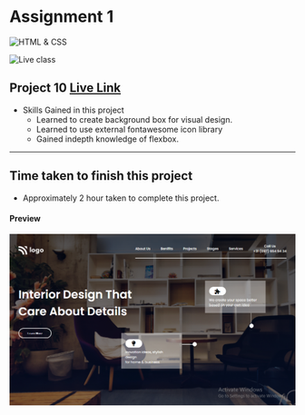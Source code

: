 # Assignment 1

![HTML & CSS](https://img.shields.io/badge/HTML-CSS-orange)

![Live class](https://img.shields.io/badge/LIVE--CLASS-PROJECT--10-lightgrey)


## Project 10 [Live Link](https://samdish-project-10.netlify.app)

-   Skills Gained in this project
    -   Learned to create background box for visual design.
    -   Learned to use external fontawesome icon library
    -   Gained indepth knowledge of flexbox.

---

## Time taken to finish this project

-   Approximately 2 hour taken to complete this project.

#### Preview

![Desktop](./assets/project-10.png)